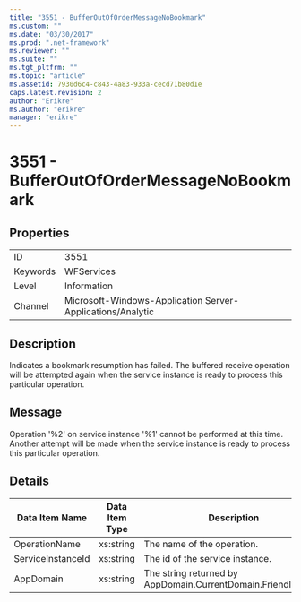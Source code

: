 ```yaml
---
title: "3551 - BufferOutOfOrderMessageNoBookmark"
ms.custom: ""
ms.date: "03/30/2017"
ms.prod: ".net-framework"
ms.reviewer: ""
ms.suite: ""
ms.tgt_pltfrm: ""
ms.topic: "article"
ms.assetid: 7930d6c4-c843-4a83-933a-cecd71b80d1e
caps.latest.revision: 2
author: "Erikre"
ms.author: "erikre"
manager: "erikre"
---
```

# 3551 - BufferOutOfOrderMessageNoBookmark
## Properties  
  
|||  
|-|-|  
|ID|3551|  
|Keywords|WFServices|  
|Level|Information|  
|Channel|Microsoft-Windows-Application Server-Applications/Analytic|  
  
## Description  
 Indicates a bookmark resumption has failed. The buffered receive operation will be attempted again when the service instance is ready to process this particular operation.  
  
## Message  
 Operation '%2' on service instance '%1' cannot be performed at this time. Another attempt will be made when the service instance is ready to process this particular operation.  
  
## Details  
  
|Data Item Name|Data Item Type|Description|  
|--------------------|--------------------|-----------------|  
|OperationName|xs:string|The name of the operation.|  
|ServiceInstanceId|xs:string|The id of the service instance.|  
|AppDomain|xs:string|The string returned by AppDomain.CurrentDomain.FriendlyName.|
